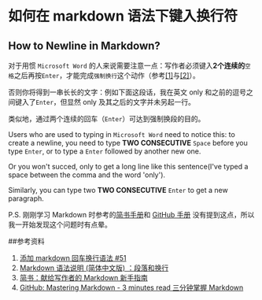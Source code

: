 # 如何在 markdown 语法下键入换行符
## How to Newline in Markdown? 

对于用惯 `Microsoft Word` 的人来说需要注意一点：写作者必须键入**2个连续的**`空格`之后再按`Enter`，才能完成`强制换行`这个动作（参考[[1]](https://github.com/typecho/typecho/issues/51)与[[2]](http://wowubuntu.com/markdown/#p)）。

否则你将得到一串长长的文字：例如下面这段话，我在英文 only 和之前的逗号之间键入了`Enter`，但显然 only 及其之后的文字并未另起一行。

类似地，通过两个连续的回车（`Enter`）可达到强制换段的目的。

Users who are used to typing in `Microsoft Word` need to notice this: to create a newline, you need to type **TWO CONSECUTIVE** `Space` before you type `Enter`, or to type a `Enter` followed by another new one.  

Or you won't succed, 
only to get a long line like this sentence(I've typed a space between the comma and the word 'only'). 

Similarly, you can type two **TWO CONSECUTIVE** `Enter` to get a new paragraph.

P.S. 刚刚学习 Markdown 时参考的[简书手册](http://www.jianshu.com/p/q81RER)和 [GitHub 手册](https://guides.github.com/features/mastering-markdown/) 没有提到这点，所以我一开始发现这个问题时有点晕。

##参考资料  
1. [添加 markdown 回车换行语法 #51](https://github.com/typecho/typecho/issues/51)
2. [Markdown 语法说明 (简体中文版) ：段落和换行](http://wowubuntu.com/markdown/#p)
3. [简书：献给写作者的 Markdown 新手指南](http://www.jianshu.com/p/q81RER)
4. [GitHub: Mastering Markdown - 3 minutes read 三分钟掌握 Markdown ](https://guides.github.com/features/mastering-markdown/) 
